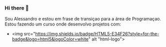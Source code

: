 ### Hi there 👋

Sou Alessandro e estou em frase de transiçao para a área de Programaçao. Estou fazendo um curso onde desenvolvo projetos com:
* <img src="https://img.shields.io/badge/HTML5-E34F26?style=for-the-badge&logo=html5&logoColor=white" alt "html-logo">
